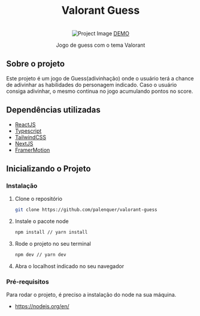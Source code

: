 <p align="center">
  <h1 align="center">Valorant Guess</h1>
  
  <p align="center">
    <br />
     
   <img src="https://user-images.githubusercontent.com/72106284/134738207-ee37f740-a8fe-41ff-87de-dcee66764434.png" alt="Project Image">
    <a href="https://valorant-guess.vercel.app">DEMO</a>
  </p>
  <p align="center">Jogo de guess com o tema Valorant</p>
</p>

<h2>Sobre o projeto</h2>

Este projeto é um jogo de Guess(adivinhação) onde o usuário terá a chance de adivinhar as habilidades do personagem indicado. Caso o usuário consiga adivinhar, o mesmo continua no jogo acumulando pontos no score.

<h2>Dependências utilizadas</h2>

* [ReactJS](https://pt-br.reactjs.org)
* [Typescript](https://www.typescriptlang.org)
* [TailwindCSS](https://tailwindcss.com)
* [NextJS](https://nextjs.org)
* [FramerMotion](https://www.framer.com/motion/)

## Inicializando o Projeto

### Instalação

1. Clone o repositório
   ```sh
   git clone https://github.com/palenquer/valorant-guess
   ```
2. Instale o pacote node
   ```sh
   npm install // yarn install
   ```
3. Rode o projeto no seu terminal
    ```sh
   npm dev // yarn dev
   ```
4. Abra o localhost indicado no seu navegador

### Pré-requisitos

Para rodar o projeto, é preciso a instalação do node na sua máquina.

* https://nodejs.org/en/
